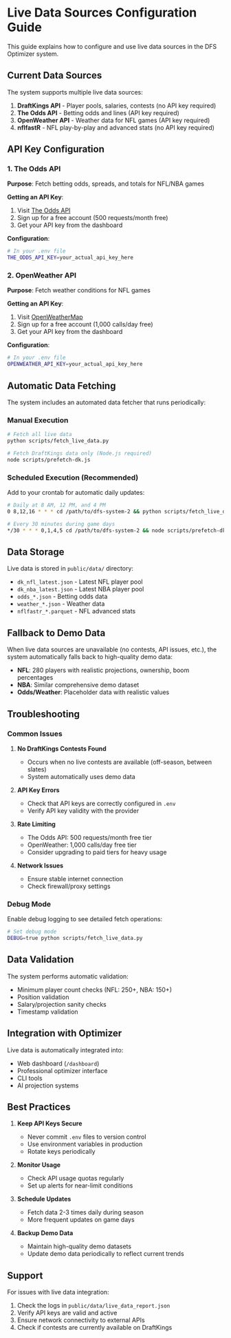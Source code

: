 # Live Data Sources Configuration Guide

This guide explains how to configure and use live data sources in the DFS Optimizer system.

## Current Data Sources

The system supports multiple live data sources:

1. **DraftKings API** - Player pools, salaries, contests (no API key required)
2. **The Odds API** - Betting odds and lines (API key required)
3. **OpenWeather API** - Weather data for NFL games (API key required)
4. **nflfastR** - NFL play-by-play and advanced stats (no API key required)

## API Key Configuration

### 1. The Odds API

**Purpose**: Fetch betting odds, spreads, and totals for NFL/NBA games

**Getting an API Key**:

1. Visit [The Odds API](https://the-odds-api.com/)
2. Sign up for a free account (500 requests/month free)
3. Get your API key from the dashboard

**Configuration**:

```bash
# In your .env file
THE_ODDS_API_KEY=your_actual_api_key_here
```

### 2. OpenWeather API

**Purpose**: Fetch weather conditions for NFL games

**Getting an API Key**:

1. Visit [OpenWeatherMap](https://openweathermap.org/api)
2. Sign up for a free account (1,000 calls/day free)
3. Get your API key from the dashboard

**Configuration**:

```bash
# In your .env file
OPENWEATHER_API_KEY=your_actual_api_key_here
```

## Automatic Data Fetching

The system includes an automated data fetcher that runs periodically:

### Manual Execution

```bash
# Fetch all live data
python scripts/fetch_live_data.py

# Fetch DraftKings data only (Node.js required)
node scripts/prefetch-dk.js
```

### Scheduled Execution (Recommended)

Add to your crontab for automatic daily updates:

```bash
# Daily at 8 AM, 12 PM, and 4 PM
0 8,12,16 * * * cd /path/to/dfs-system-2 && python scripts/fetch_live_data.py

# Every 30 minutes during game days
*/30 * * * 0,1,4,5 cd /path/to/dfs-system-2 && node scripts/prefetch-dk.js
```

## Data Storage

Live data is stored in `public/data/` directory:

- `dk_nfl_latest.json` - Latest NFL player pool
- `dk_nba_latest.json` - Latest NBA player pool
- `odds_*.json` - Betting odds data
- `weather_*.json` - Weather data
- `nflfastr_*.parquet` - NFL advanced stats

## Fallback to Demo Data

When live data sources are unavailable (no contests, API issues, etc.), the system automatically falls back to high-quality demo data:

- **NFL**: 280 players with realistic projections, ownership, boom percentages
- **NBA**: Similar comprehensive demo dataset
- **Odds/Weather**: Placeholder data with realistic values

## Troubleshooting

### Common Issues

1. **No DraftKings Contests Found**
   - Occurs when no live contests are available (off-season, between slates)
   - System automatically uses demo data

2. **API Key Errors**
   - Check that API keys are correctly configured in `.env`
   - Verify API key validity with the provider

3. **Rate Limiting**
   - The Odds API: 500 requests/month free tier
   - OpenWeather: 1,000 calls/day free tier
   - Consider upgrading to paid tiers for heavy usage

4. **Network Issues**
   - Ensure stable internet connection
   - Check firewall/proxy settings

### Debug Mode

Enable debug logging to see detailed fetch operations:

```bash
# Set debug mode
DEBUG=true python scripts/fetch_live_data.py
```

## Data Validation

The system performs automatic validation:

- Minimum player count checks (NFL: 250+, NBA: 150+)
- Position validation
- Salary/projection sanity checks
- Timestamp validation

## Integration with Optimizer

Live data is automatically integrated into:

- Web dashboard (`/dashboard`)
- Professional optimizer interface
- CLI tools
- AI projection systems

## Best Practices

1. **Keep API Keys Secure**
   - Never commit `.env` files to version control
   - Use environment variables in production
   - Rotate keys periodically

2. **Monitor Usage**
   - Check API usage quotas regularly
   - Set up alerts for near-limit conditions

3. **Schedule Updates**
   - Fetch data 2-3 times daily during season
   - More frequent updates on game days

4. **Backup Demo Data**
   - Maintain high-quality demo datasets
   - Update demo data periodically to reflect current trends

## Support

For issues with live data integration:

1. Check the logs in `public/data/live_data_report.json`
2. Verify API keys are valid and active
3. Ensure network connectivity to external APIs
4. Check if contests are currently available on DraftKings

